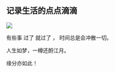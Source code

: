 

记录生活的点点滴滴
---
<img src="http://7xjnhr.com1.z0.glb.clouddn.com/ymr.jpeg"/>

有些事 过了 就过了 ， 时间总是会冲散一切。

人生如梦，一樽还酹江月。

缘分亦如此！

